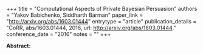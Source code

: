 +++
title = "Computational Aspects of Private Bayesian Persuasion"
authors = "Yakov Babichenko, Siddharth Barman"
paper_link = "http://arxiv.org/abs/1603.01444"
entrytype = "article"
publication_details = "CoRR, abs/1603.01444, 2016, url: <a href='http://arxiv.org/abs/1603.01444' target='_blank'>http://arxiv.org/abs/1603.01444</a>."
conference_date = "2016"
notes = ""
+++

<b>Abstract:</b>
